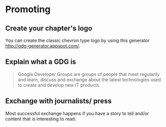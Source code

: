 # Promoting

## Create your chapter's logo


You can create the classic chevron type logo by using this generator http://gdg-generator.appspot.com/.

## Explain what a GDG is
> Google Developer Groups are groups of people that meet regularily and learn, discuss and exchange about the latest technologies used to create and develop new IT products.

## Exchange with journalists/ press
Most successful exchange happens if you have a story to tell and/or content that is interesting to read.
